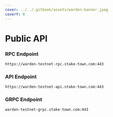 ```yaml
---
cover: ../../.gitbook/assets/warden-banner.jpeg
coverY: 0
---
```


# Public API

### **RPC Endpoint**

```bash
https://warden-testnet-rpc.stake-town.com:443
```

### **API Endpoint**

```bash
https://warden-testnet-api.stake-town.com:443
```

### **GRPC Endpoint**

```bash
warden-testnet-grpc.stake-town.com:443
```
